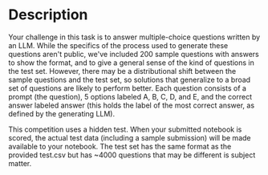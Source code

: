 # Description



Your challenge in this task is to answer multiple-choice questions written by an LLM. While the specifics of the process used to generate these questions aren't public, we've included 200 sample questions with answers to show the format, and to give a general sense of the kind of questions in the test set. However, there may be a distributional shift between the sample questions and the test set, so solutions that generalize to a broad set of questions are likely to perform better. Each question consists of a prompt (the question), 5 options labeled A, B, C, D, and E, and the correct answer labeled answer (this holds the label of the most correct answer, as defined by the generating LLM).

This competition uses a hidden test. When your submitted notebook is scored, the actual test data (including a sample submission) will be made available to your notebook. The test set has the same format as the provided test.csv but has ~4000 questions that may be different is subject matter.

